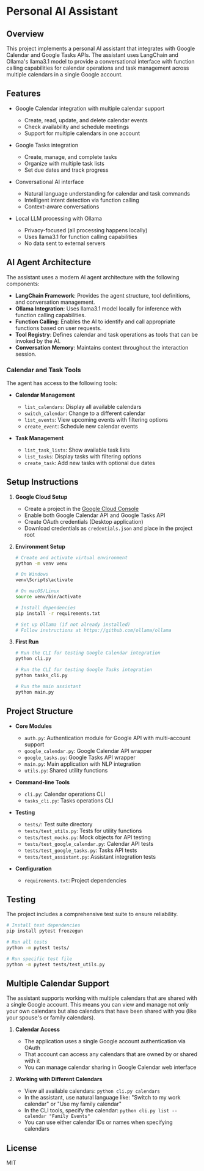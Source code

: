 # Personal AI Assistant

## Overview
This project implements a personal AI assistant that integrates with Google Calendar and Google Tasks APIs. The assistant uses LangChain and Ollama's llama3.1 model to provide a conversational interface with function calling capabilities for calendar operations and task management across multiple calendars in a single Google account.

## Features

- Google Calendar integration with multiple calendar support
  - Create, read, update, and delete calendar events
  - Check availability and schedule meetings
  - Support for multiple calendars in one account

- Google Tasks integration
  - Create, manage, and complete tasks
  - Organize with multiple task lists
  - Set due dates and track progress

- Conversational AI interface
  - Natural language understanding for calendar and task commands
  - Intelligent intent detection via function calling
  - Context-aware conversations

- Local LLM processing with Ollama
  - Privacy-focused (all processing happens locally)
  - Uses llama3.1 for function calling capabilities
  - No data sent to external servers

## AI Agent Architecture

The assistant uses a modern AI agent architecture with the following components:

- **LangChain Framework**: Provides the agent structure, tool definitions, and conversation management.
- **Ollama Integration**: Uses llama3.1 model locally for inference with function calling capabilities.
- **Function Calling**: Enables the AI to identify and call appropriate functions based on user requests.
- **Tool Registry**: Defines calendar and task operations as tools that can be invoked by the AI.
- **Conversation Memory**: Maintains context throughout the interaction session.

### Calendar and Task Tools

The agent has access to the following tools:

- **Calendar Management**
  - `list_calendars`: Display all available calendars
  - `switch_calendar`: Change to a different calendar
  - `list_events`: View upcoming events with filtering options
  - `create_event`: Schedule new calendar events

- **Task Management**
  - `list_task_lists`: Show available task lists
  - `list_tasks`: Display tasks with filtering options
  - `create_task`: Add new tasks with optional due dates

## Setup Instructions

1. **Google Cloud Setup**
   - Create a project in the [Google Cloud Console](https://console.cloud.google.com/)
   - Enable both Google Calendar API and Google Tasks API
   - Create OAuth credentials (Desktop application)
   - Download credentials as `credentials.json` and place in the project root

2. **Environment Setup**
   ```bash
   # Create and activate virtual environment
   python -m venv venv
   
   # On Windows
   venv\Scripts\activate
   
   # On macOS/Linux
   source venv/bin/activate
   
   # Install dependencies
   pip install -r requirements.txt
   
   # Set up Ollama (if not already installed)
   # Follow instructions at https://github.com/ollama/ollama
   ```

3. **First Run**
   ```bash
   # Run the CLI for testing Google Calendar integration
   python cli.py
   
   # Run the CLI for testing Google Tasks integration
   python tasks_cli.py
   
   # Run the main assistant
   python main.py
   ```

## Project Structure

- **Core Modules**
  - `auth.py`: Authentication module for Google API with multi-account support
  - `google_calendar.py`: Google Calendar API wrapper
  - `google_tasks.py`: Google Tasks API wrapper
  - `main.py`: Main application with NLP integration
  - `utils.py`: Shared utility functions

- **Command-line Tools**
  - `cli.py`: Calendar operations CLI
  - `tasks_cli.py`: Tasks operations CLI

- **Testing**
  - `tests/`: Test suite directory
  - `tests/test_utils.py`: Tests for utility functions
  - `tests/test_mocks.py`: Mock objects for API testing
  - `tests/test_google_calendar.py`: Calendar API tests
  - `tests/test_google_tasks.py`: Tasks API tests
  - `tests/test_assistant.py`: Assistant integration tests

- **Configuration**
  - `requirements.txt`: Project dependencies

## Testing

The project includes a comprehensive test suite to ensure reliability.

```bash
# Install test dependencies
pip install pytest freezegun

# Run all tests
python -m pytest tests/

# Run specific test file
python -m pytest tests/test_utils.py
```

## Multiple Calendar Support

The assistant supports working with multiple calendars that are shared with a single Google account. This means you can view and manage not only your own calendars but also calendars that have been shared with you (like your spouse's or family calendars).

1. **Calendar Access**
   - The application uses a single Google account authentication via OAuth
   - That account can access any calendars that are owned by or shared with it
   - You can manage calendar sharing in Google Calendar web interface

2. **Working with Different Calendars**
   - View all available calendars: `python cli.py calendars`
   - In the assistant, use natural language like: "Switch to my work calendar" or "Use my family calendar"
   - In the CLI tools, specify the calendar: `python cli.py list --calendar "Family Events"`
   - You can use either calendar IDs or names when specifying calendars

## License

MIT
